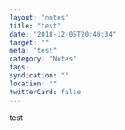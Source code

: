 ```yaml
---
layout: "notes"
title: "test"
date: "2018-12-05T20:40:34"
target: ""
meta: "test"
category: "Notes"
tags:
syndication: ""
location: ""
twitterCard: false
---
```

test
